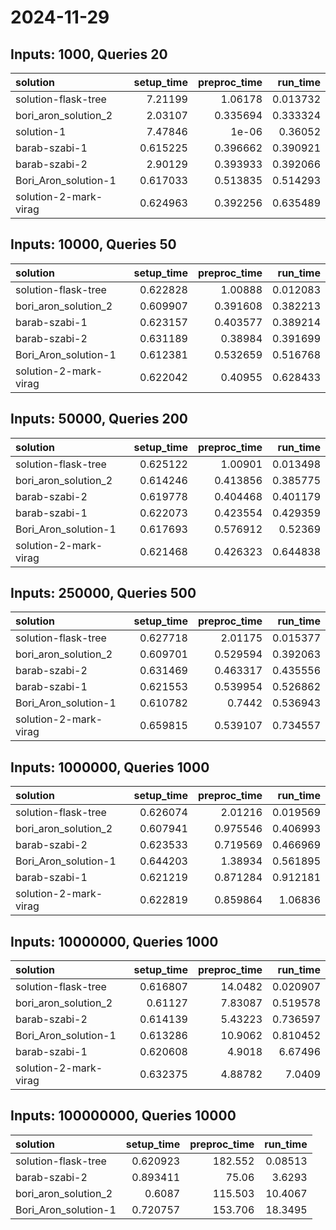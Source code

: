 # 2024-11-29

## Inputs: 1000, Queries 20

| solution              |   setup_time |   preproc_time |   run_time |
|:----------------------|-------------:|---------------:|-----------:|
| solution-flask-tree   |     7.21199  |       1.06178  |   0.013732 |
| bori_aron_solution_2  |     2.03107  |       0.335694 |   0.333324 |
| solution-1            |     7.47846  |       1e-06    |   0.36052  |
| barab-szabi-1         |     0.615225 |       0.396662 |   0.390921 |
| barab-szabi-2         |     2.90129  |       0.393933 |   0.392066 |
| Bori_Aron_solution-1  |     0.617033 |       0.513835 |   0.514293 |
| solution-2-mark-virag |     0.624963 |       0.392256 |   0.635489 |

## Inputs: 10000, Queries 50

| solution              |   setup_time |   preproc_time |   run_time |
|:----------------------|-------------:|---------------:|-----------:|
| solution-flask-tree   |     0.622828 |       1.00888  |   0.012083 |
| bori_aron_solution_2  |     0.609907 |       0.391608 |   0.382213 |
| barab-szabi-1         |     0.623157 |       0.403577 |   0.389214 |
| barab-szabi-2         |     0.631189 |       0.38984  |   0.391699 |
| Bori_Aron_solution-1  |     0.612381 |       0.532659 |   0.516768 |
| solution-2-mark-virag |     0.622042 |       0.40955  |   0.628433 |

## Inputs: 50000, Queries 200

| solution              |   setup_time |   preproc_time |   run_time |
|:----------------------|-------------:|---------------:|-----------:|
| solution-flask-tree   |     0.625122 |       1.00901  |   0.013498 |
| bori_aron_solution_2  |     0.614246 |       0.413856 |   0.385775 |
| barab-szabi-2         |     0.619778 |       0.404468 |   0.401179 |
| barab-szabi-1         |     0.622073 |       0.423554 |   0.429359 |
| Bori_Aron_solution-1  |     0.617693 |       0.576912 |   0.52369  |
| solution-2-mark-virag |     0.621468 |       0.426323 |   0.644838 |

## Inputs: 250000, Queries 500

| solution              |   setup_time |   preproc_time |   run_time |
|:----------------------|-------------:|---------------:|-----------:|
| solution-flask-tree   |     0.627718 |       2.01175  |   0.015377 |
| bori_aron_solution_2  |     0.609701 |       0.529594 |   0.392063 |
| barab-szabi-2         |     0.631469 |       0.463317 |   0.435556 |
| barab-szabi-1         |     0.621553 |       0.539954 |   0.526862 |
| Bori_Aron_solution-1  |     0.610782 |       0.7442   |   0.536943 |
| solution-2-mark-virag |     0.659815 |       0.539107 |   0.734557 |

## Inputs: 1000000, Queries 1000

| solution              |   setup_time |   preproc_time |   run_time |
|:----------------------|-------------:|---------------:|-----------:|
| solution-flask-tree   |     0.626074 |       2.01216  |   0.019569 |
| bori_aron_solution_2  |     0.607941 |       0.975546 |   0.406993 |
| barab-szabi-2         |     0.623533 |       0.719569 |   0.466969 |
| Bori_Aron_solution-1  |     0.644203 |       1.38934  |   0.561895 |
| barab-szabi-1         |     0.621219 |       0.871284 |   0.912181 |
| solution-2-mark-virag |     0.622819 |       0.859864 |   1.06836  |

## Inputs: 10000000, Queries 1000

| solution              |   setup_time |   preproc_time |   run_time |
|:----------------------|-------------:|---------------:|-----------:|
| solution-flask-tree   |     0.616807 |       14.0482  |   0.020907 |
| bori_aron_solution_2  |     0.61127  |        7.83087 |   0.519578 |
| barab-szabi-2         |     0.614139 |        5.43223 |   0.736597 |
| Bori_Aron_solution-1  |     0.613286 |       10.9062  |   0.810452 |
| barab-szabi-1         |     0.620608 |        4.9018  |   6.67496  |
| solution-2-mark-virag |     0.632375 |        4.88782 |   7.0409   |

## Inputs: 100000000, Queries 10000

| solution             |   setup_time |   preproc_time |   run_time |
|:---------------------|-------------:|---------------:|-----------:|
| solution-flask-tree  |     0.620923 |        182.552 |    0.08513 |
| barab-szabi-2        |     0.893411 |         75.06  |    3.6293  |
| bori_aron_solution_2 |     0.6087   |        115.503 |   10.4067  |
| Bori_Aron_solution-1 |     0.720757 |        153.706 |   18.3495  |